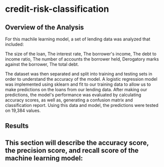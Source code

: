 # credit-risk-classification

## Overview of the Analysis

For this machile learning model, a set of lending data was analyzed that included:

The size of the loan, 
The interest rate, 
The borrower's income, 
The debt to income ratio, 
The number of accounts the borrower held, 
Derogatory marks against the borrower, 
The total debt.

The dataset was then separated and split into training and testing sets in order to understand the accuracy of the model.  A logistic regression model was implemented using sklearn and fit to our training data to allow us to make predictions on the loans from our lending data. After making our predictions, the model's performance was evaluated by calculating accuracy scores, as well as, generating a confusion matrix and classification report. Using this data and model, the predictions were tested on 19,384 values.

## Results

This section will describe the accuracy score, the precision score, and recall score of the machine learning model:
- 
